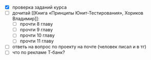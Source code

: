 - [x] проверка заданий курса
- [ ] дочитай [[Книга «Принципы Юнит-Тестирования», Хориков Владимир]]:
	- [ ] прочти 8 главу
	- [ ] прочти 9 главу
	- [ ] прочти 10 главу
	- [ ] прочти 11 главу
- [ ] ответь на вопрос по проекту на почте (человек писал и в тг)
- [ ] что по рекламе Т-банк?